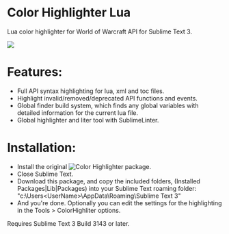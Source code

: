 # Color Highlighter Lua
Lua color highlighter for World of Warcraft API for Sublime Text 3.

![](https://i.imgur.com/GCGpwwC.png)

# Features:

* Full API syntax highlighting for lua, xml and toc files.
* Highlight invalid/removed/deprecated API functions and events.
* Global finder build system, which finds any global variables with detailed information for the current lua file.
* Global highlighter and liter tool with SublimeLinter.

# Installation:
* Install the original ![Color Highlighter](https://packagecontrol.io/packages/Color%20Highlighter) package.
* Close Sublime Text.
* Download this package, and copy the included folders, (Installed Packages|Lib|Packages) into your Sublime Text roaming folder: "c:\Users\<UserName>\AppData\Roaming\Sublime Text 3"
* And you're done. Optionally you can edit the settings for the highlighting in the Tools > ColorHighliter options.

Requires Sublime Text 3 Build 3143 or later.
